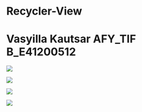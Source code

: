 # Recycler-View
# Vasyilla Kautsar AFY_TIF B_E41200512

![](screenshot/Recycler%20View%20(1).jpeg)

![](screenshot/Recycler%20View(2).jpeg)

![](screenshot/Recycler%20View(3).jpeg)

![](screenshot/Recycler%20View(4).jpeg)
